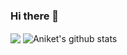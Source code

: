 ### Hi there 👋

<!--
**HackerAndya/HackerAndya** is a ✨ _special_ ✨ repository because its `README.md` (this file) appears on your GitHub profile.

Here are some ideas to get you started:

- 🔭 I’m currently working on ...
- 🌱 I’m currently learning ...
- 👯 I’m looking to collaborate on ...
- 🤔 I’m looking for help with ...
- 💬 Ask me about ...
- 📫 How to reach me: ...
- 😄 Pronouns: ...
- ⚡ Fun fact: ...
-->
<p>
<img align="center" src="https://github-readme-stats.vercel.app/api/top-langs/?username=hackerandya&layout=compact&theme=radical&langs_count=10" />
<img align="center" src="https://github-readme-stats.vercel.app/api?username=hackerandya&show_icons=true&include_all_commits=true&theme=radical" alt="Aniket's github stats" />
</p>


